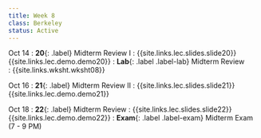 ```yaml
---
title: Week 8
class: Berkeley
status: Active
---
```


Oct 14
: **20**{: .label} Midterm Review I
    : {{site.links.lec.slides.slide20}} {{site.links.lec.demo.demo20}}
: **Lab**{: .label .label-lab} Midterm Review     
    : {{site.links.wksht.wksht08}}

Oct 16
: **21**{: .label} Midterm Review II
    : {{site.links.lec.slides.slide21}} {{site.links.lec.demo.demo21}}

Oct 18
: **22**{: .label} Midterm Review
    : {{site.links.lec.slides.slide22}} {{site.links.lec.demo.demo22}}
: **Exam**{: .label .label-exam} Midterm Exam (7 - 9 PM)